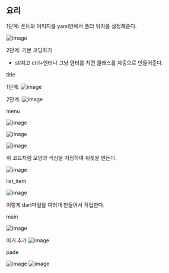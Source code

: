 ## 요리

1단계: 폰트와 이미지를 yaml안에서 폴더 위치를 설정해준다.

![image](https://github.com/user-attachments/assets/f7f50958-73fb-43a0-8990-4fd5031c5f42)


2단계: 기본 코딩하기

* stl치고 ctrl+엔터나 그냥 엔터를 치면 클래스를 자동으로 만들어준다.

title

1단계:
![image](https://github.com/user-attachments/assets/dfac42f6-394b-4031-9eb5-f75f0998d4b7)

2단계:
![image](https://github.com/user-attachments/assets/4bb4da2c-f03b-4d69-a0d4-3b8a613c6254)

menu

![image](https://github.com/user-attachments/assets/40b0cb94-39cb-45db-be9d-f2f04112dd51)

![image](https://github.com/user-attachments/assets/c0a2babf-a922-4bc2-b02a-856289ab97ba)

![image](https://github.com/user-attachments/assets/5d5491e6-13ed-463d-991d-f13bc546082c)

위 코드처럼 모양과 색상을 지정하여 위젯을 만든다.

![image](https://github.com/user-attachments/assets/0bf3039a-a544-4ed2-86a0-0805dd438be9)


list_item

![image](https://github.com/user-attachments/assets/462d6f06-8ff1-493f-ba15-3f5224d9bd19)

이렇게 dart파일을 여러개 만들어서 작업한다.

main

![image](https://github.com/user-attachments/assets/7667f64c-31d5-414e-8f9b-d3199dbf5093)

이거 추가 
![image](https://github.com/user-attachments/assets/73e0e741-b09e-4d7b-b11a-96d2a409d49a)


pade

![image](https://github.com/user-attachments/assets/d7b982ed-f33b-4043-9eb5-85256e30bf4d)
![image](https://github.com/user-attachments/assets/bec5398c-d312-49da-bda9-b5907f2cc186)
